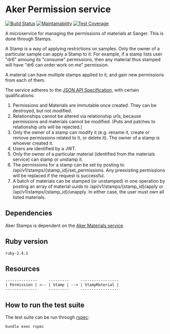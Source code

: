 # Aker Permission service

[![Build Status](https://travis-ci.org/sanger/aker-permission-service.svg?branch=devel)](https://travis-ci.org/sanger/aker-permission-service)
[![Maintainability](https://api.codeclimate.com/v1/badges/befc87f072367de9c860/maintainability)](https://codeclimate.com/github/sanger/aker-permission-service/maintainability)
[![Test Coverage](https://api.codeclimate.com/v1/badges/befc87f072367de9c860/test_coverage)](https://codeclimate.com/github/sanger/aker-permission-service/test_coverage)

A microservice for managing the permissions of materials at Sanger. This is done through Stamps.

A Stamp is a way of applying restrictions on samples. Only the owner of a particular sample can apply a Stamp to it. For example, if a stamp lists user "dr6" amoung its "consume" permissions, then any material thus stamped will have "dr6 can order work on me" permission.

A material can have multiple stamps applied to it, and gain new permissions from each of them.

The service adheres to the [JSON API Specification](http://jsonapi.org/), with certain qualifications:

1. Permissions and Materials are immutable once created. They can be destroyed, but not modified.
2. Relationships cannot be altered via relationship urls, because permissions and materials cannot be modified. (Puts and patches to relationship urls will be rejected.)
3. Only the owner of a stamp can modify it (e.g. rename it, create or remove permissions related to it, or delete it). The owner of a stamp is whoever created it.
4. Users are identified by a JWT.
5. Only the owner of a particular material (identified from the materials service) can stamp or unstamp it.
6. The permissions for a stamp can be set by posting to /api/v1/stamps/{stamp_id}/set_permissions. Any preexisting permissions will be replaced if the request is successful.
7. A batch of materials can be stamped (or unstamped) in one operation by posting an array of material uuids to /api/v1/stamps/{stamp_id}/apply or /api/v1/stamps/{stamp_id}/unapply. In either case, the user must own all listed materials.

Dependencies
------------

Aker Stamps is dependent on the [Aker Materials service](https://github.com/sanger/aker-materials).

Ruby version
------------

`ruby-2.4.1`

Resources
---------

```
--------------     ---------     -----------------
| Permission | >-- | Stamp | --< | StampMaterial |
--------------     ---------     -----------------
```

How to run the test suite
-------------------------

The test suite can be run through [rspec](http://rspec.info/):

`bundle exec rspec`
